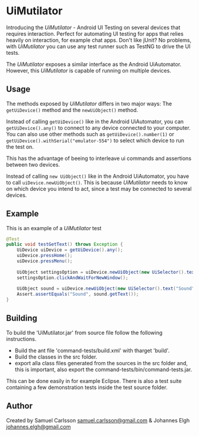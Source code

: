 # UiMutilator #
Introducing the *UiMutilator* - Android UI Testing on several devices that requires interaction. Perfect for automating UI testing for apps that relies heavily on interaction, for example chat apps. Don't like jUnit? No problems, with *UiMutilator* you can use any test runner such as TestNG to drive the UI tests.

The *UiMutilator* exposes a similar interface as the Android UiAutomator. However, this *UiMutilator* is capable of running on multiple devices.

## Usage ##
The methods exposed by *UiMutilator* differs in two major ways: The `getUiDevice()` method and the `newUiObject()` method.

Instead of calling `getUiDevice()` like in the Android UiAutomator, you can `getUiDevice().any()` to connect to any device connected to your computer. You can also use other methods such as `getUiDevice().number(1)` or `getUiDevice().withSerial("emulator-554")` to select which device to run the test on.

This has the advantage of beeing to interleave ui commands and assertions between two devices.

Instead of calling `new UiObject()` like in the Android UiAutomator, you have to call `uiDevice.newUiObject()`. This is because *UiMutilator* needs to know on which device you intend to act, since a test may be connected to several devices.

## Example ##
This is an example of a *UiMutilator* test

```Java
@Test
public void testGetText() throws Exception {
	UiDevice uiDevice = getUiDevice().any();
	uiDevice.pressHome();
	uiDevice.pressMenu();
		
	UiObject settingsOption = uiDevice.newUiObject(new UiSelector().text("System settings"));
	settingsOption.clickAndWaitForNewWindow();
		
	UiObject sound = uiDevice.newUiObject(new UiSelector().text("Sound"));
	Assert.assertEquals("Sound", sound.getText());
}
```

## Building ##
To build the 'UiMutilator.jar' from source file follow the following instructions.

* Build the ant file 'command-tests/build.xml' with tharget 'build'.
* Build the classes in the src folder.
* export alla class files generated from the sources in the src folder and, this is important, also export the command-tests/bin/command-tests.jar.

This can be done easily in for example Eclipse. There is also a test suite containing a few demonstration tests inside the test source folder.

## Author ##
Created by Samuel Carlsson <samuel.carlsson@gmail.com> & Johannes Elgh <johannes.elgh@gmail.com>
